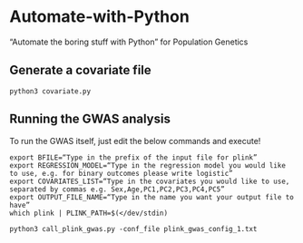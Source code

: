 # Automate-with-Python
“Automate the boring stuff with Python” for Population Genetics

## Generate a covariate file

```
python3 covariate.py 

```
## Running the GWAS analysis

To run the GWAS itself, just edit the below commands and execute!

```
export BFILE=“Type in the prefix of the input file for plink”
export REGRESSION_MODEL=“Type in the regression model you would like to use, e.g. for binary outcomes please write logistic”
export COVARIATES_LIST=“Type in the covariates you would like to use, separated by commas e.g. Sex,Age,PC1,PC2,PC3,PC4,PC5”
export OUTPUT_FILE_NAME=“Type in the name you want your output file to have”
which plink | PLINK_PATH=$(</dev/stdin)

python3 call_plink_gwas.py -conf_file plink_gwas_config_1.txt
```

